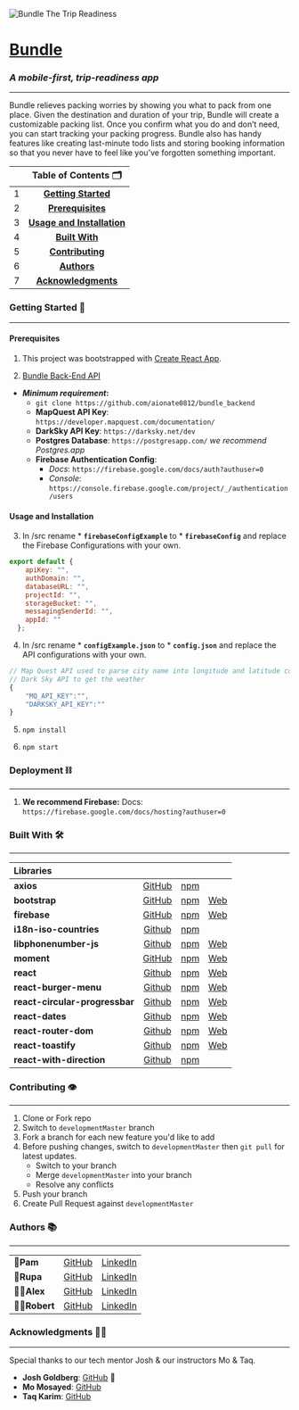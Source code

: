 ![Bundle The Trip Readiness](https://lh3.googleusercontent.com/1KVsbCJ0Z6z7bUxsN6YgSwKtxI5adDgww0q2nP2Lf2i2Jc3Bzcz6mZ8Brpnf0x9yaH9eUPzX2vBD4CjNyZywyFeAssyvyahFW-elfycirHGFxAYVrWNbJAhrcqS9LYiglxg7c4kYJw=w1135-h709-no "Bundle Logo")
# [**Bundle**](http://bundle.tips)
### _A **mobile-first**, trip-readiness app_
---

Bundle relieves packing worries by showing you what to pack from one place. 
Given the destination and duration of your trip, Bundle will create a customizable packing list.
Once you confirm what you do and don’t need, you can start tracking your packing progress. Bundle also has handy features like creating last-minute todo lists and storing booking information so that you never have to feel like you’ve forgotten something important.

| | Table of Contents 🗂|
|:-:|:--:|
|1|**[Getting Started](#getting-started)**|
|2|**[Prerequisites](#prerequisites)**|
|3|**[Usage and Installation](#usage-and-installation)**|
|4|**[Built With](#built-with-)**|
|5|**[Contributing](#contributing-)**|
|6|**[Authors](#authors-)**|
|7|**[Acknowledgments](#acknowledgments-)**|

### **Getting Started** 📄
___
#### Prerequisites
1. This project was bootstrapped with [Create React App](https://github.com/facebook/create-react-app).

2. [Bundle Back-End API](https://github.com/aionate0812/bundle_backend) 

*  _**Minimum requirement**_**:**
    - `git clone https://github.com/aionate0812/bundle_backend`
    - **MapQuest API Key**: `https://developer.mapquest.com/documentation/` 
    - **DarkSky API Key**: `https://darksky.net/dev`
    - **Postgres Database**: `https://postgresapp.com/` _we recommend Postgres.app_
    - **Firebase Authentication Config**: 
      * *Docs*: `https://firebase.google.com/docs/auth?authuser=0` 
      * *Console*: `https://console.firebase.google.com/project/_/authentication/users`

#### Usage and Installation
3. In /src rename * **`firebaseConfigExample`** to * **`firebaseConfig`** and replace the Firebase Configurations with your own.

```javascript
export default {
    apiKey: "",
    authDomain: "",
    databaseURL: "",
    projectId: "",
    storageBucket: "",
    messagingSenderId: "",
    appId: ""
  };
```

4. In /src rename * **`configExample.json`** to * **`config.json`** and replace the API configurations with your own.

```javascript
// Map Quest API used to parse city name into longitude and latitude coordinates
// Dark Sky API to get the weather 
{
    "MQ_API_KEY":"",
    "DARKSKY_API_KEY":""
}
```

5. `npm install`

6. `npm start`

### **Deployment** ⛓
---
1. **We recommend Firebase:** Docs: `https://firebase.google.com/docs/hosting?authuser=0`


### **Built With** 🛠
___
|Libraries||||
|:--|:---:|:---:|---:| 
|**axios**|[GitHub](https://github.com/axios/axios)| [npm](https://www.npmjs.com/package/axios)| |
|**bootstrap**|[GitHub](https://github.com/twbs/bootstrap) | [npm](https://www.npmjs.com/package/bootstrap) | [Web](https://getbootstrap.com/)|
|**firebase**|[GitHub](https://github.com/firebase/)|[npm](https://www.npmjs.com/package/firebase)|[Web](https://firebase.google.com/)|
|**i18n-iso-countries**| [Github](https://github.com/michaelwittig/node-i18n-iso-countries) | [npm](https://www.npmjs.com/package/i18n-iso-countries)| |
| **libphonenumber-js**|[Github](https://github.com/catamphetamine/libphonenumber-js) | [npm](https://www.npmjs.com/package/libphonenumber-js) | [Web](https://catamphetamine.github.io/libphonenumber-js/)|
| **moment**| [GitHub](https://github.com/moment/moment) | [npm](https://www.npmjs.com/package/moment) | [Web](https://momentjs.com/) |
|**react**| [Github](https://github.com/facebook/react) | [npm](https://www.npmjs.com/package/react) | [Web](https://reactjs.org/)|
|**react-burger-menu**| [Github](https://github.com/negomi/react-burger-menu) | [npm](https://www.npmjs.com/package/react-burger-menu) | [Web](http://negomi.github.io/react-burger-menu/)|
|**react-circular-progressbar**| [Github](https://github.com/kevinsqi/react-circular-progressbar) | [npm](https://www.npmjs.com/package/react-circular-progressbar) | [Web](https://www.kevinqi.com/react-circular-progressbar/)|
|**react-dates**| [Github](https://github.com/airbnb/react-dates) | [npm](https://www.npmjs.com/package/react-dates) | [Web](http://airbnb.io/react-dates/?path=/story/daterangepicker-drp--default)|
|**react-router-dom**| [Github](https://github.com/ReactTraining/react-router) | [npm](https://www.npmjs.com/package/react-router-dom) | [Web](https://reacttraining.com/react-router/web/guides/quick-start)|
|**react-toastify**| [Github](https://github.com/fkhadra/react-toastify) | [npm](https://www.npmjs.com/package/react-toastify) | [Web](https://fkhadra.github.io/react-toastify/)|
|**react-with-direction**| [Github](https://github.com/airbnb/react-with-direction) | [npm](https://www.npmjs.com/package/react-with-direction) | |


### **Contributing** 👁
___
1. Clone or Fork repo
2. Switch to `developmentMaster` branch
3. Fork a branch for each new feature you'd like to add
4. Before pushing changes, switch to `developmentMaster` then `git pull` for latest updates.
    - Switch to your branch
    - Merge `developmentMaster` into your branch
    - Resolve any conflicts
5. Push your branch
6. Create Pull Request against `developmentMaster`

### **Authors** 📚
---
| | | |
|:---| :---: | :---:| 
|🧙‍**Pam** | [GitHub](https://github.com/pamelaabreu) | [LinkedIn](https://www.linkedin.com/in/pamela-abreu/) |
|🧛‍**Rupa**| [GitHub](https://github.com/Rupa1216) | [LinkedIn](https://www.linkedin.com/in/sdatta87/)|
|👨‍🎤**Alex**| [GitHub](https://github.com/aionate0812) | [LinkedIn](https://www.linkedin.com/in/alexander-onate/)| 
|👨‍🚀**Robert**| [GitHub](https://github.com/FiveEightyEight) | [LinkedIn](https://www.linkedin.com/in/robert-abreu/)

### **Acknowledgments**  🤜🤛
---
 Special thanks to our tech mentor Josh & our instructors Mo & Taq.
* **Josh Goldberg**: [GitHub](https://github.com/JoshuaKGoldberg) 🐐
* **Mo Mosayed**: [GitHub](https://github.com/mmosayed)
* **Taq Karim**: [GitHub](https://github.com/mottaquikarim)